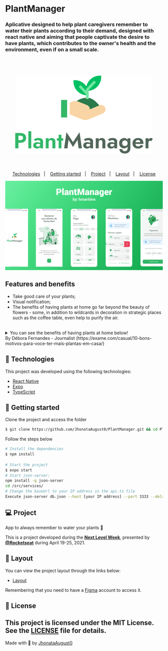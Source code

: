 # PlantManager
### Aplicative designed to help plant caregivers remember to water their plants according to their demand, designed with react native and aiming that people captivate the desire to have plants, which contributes to the owner's health and the environment, even if on a small scale.
<br>

<h1 align="center">
    <img alt="PlantManager" title="PlantManager" src="./github/logo.svg" />
</h1>

</br>

<p align="center">
  <a href="#technologies">Technologies</a>&nbsp;&nbsp;&nbsp;|&nbsp;&nbsp;&nbsp;
  <a href="#-layout">Getting started</a>&nbsp;&nbsp;&nbsp;|&nbsp;&nbsp;&nbsp;
  <a href="#-project">Project</a>&nbsp;&nbsp;&nbsp;|&nbsp;&nbsp;&nbsp;
  <a href="#-layout">Layout</a>&nbsp;&nbsp;&nbsp;|&nbsp;&nbsp;&nbsp;
  <a href="#-license">License</a>
</p>

<p align="center">
  <img alt="Moveit" src="./github/screns.png">
</p>


## Features and benefits
* Take good care of your plants;
* Visual notification;
* The benefits of having plants at home go far beyond the beauty of flowers - some, in addition to wildcards in decoration in strategic places such as the coffee table, even help to purify the air.
 
<br>
<details>
    <summary>You can see the benefits of having plants at home below!</summary>

```
1. Plants inspire relaxation:
It is impossible to observe the vibrant petals of the African violet (Saintpaulia ionantha)
without feeling the lull of color! According to NASA, it is scientific: the species causes a small
stimulus for the release of adrenaline in our body, which increases energy levels and
oxygenation, helping us to relax.

2. They are natural humidifiers:
Instead of buying a large, hard-to-camouflage home appliance, invest in
some American ferns (Nephrolepis exaltata) around the house. Plants release moisture
perspiration and help make the environment more pleasant.

3. Some are natural remedies:
According to the National Institutes of Health, aloe vera was known as the “plant of the
immortality ”in ancient Egypt and used to heal wounds. Nowadays, we usually use it to
treat sunburn and it is an active ingredient in several beauty treatments.

4. They inspire creativity:
Those who do creative work can benefit from plants! According to the gardening expert
from Costa Farms, Justin Hancock, colorful leaves bring inspiration and energize what's around you.

5. Can minimize allergies:
If you have allergies, you can use plants without flowers as your allies. The leaves of the chlorophyte
(Chlorophytum comosum) absorb allergens such as mold and dust. NASA's list of plants that can
cleaning the air shows that this species can eliminate almost 90% of the toxins from an environment. See 19 plants
that purify the air, according to NASA.

6. Plants clean the air:
The same research shows that ivy (Hedera helix) is number one in filtering the air, especially when
this has concentrations of formaldehyde.

7. Your colors soothe your eyes:
Among the decorative benefits of plants is, according to Good Housekeeping, the relief of tired eyes.
Watching the green leaves after hours of working in front of a computer can be a good idea, as the shade
is perceived by the brain as smooth.

8. They help with concentration:
A study by the Royal College of Agriculture found that students paid 70% more attention when in an environment
with plants. If your house doesn't have a lot of light, bet on some varieties that do well indoors.
When in doubt, choose bamboo - it also helps with energies related to Feng Shui.

9. They are decorative:
Plants are one of the essential elements of really stylish homes. In addition to the undeniable natural qualities,
they can also be used for their colors, complementing the decor.

10. Stress goes away:
Are you pulling your hair out at work? A potted plant on the table can help you take a deep breath and calm down.
A report by the Journal of Environmental Psychology points out that flowers like Anthurium help to lower stress levels.
```
</details>
<span>By Débora Fernandes - Journalist (https://exame.com/casual/10-bons-motivos-para-voce-ter-mais-plantas-em-casa/)</span>
</br>

## 🧪 Technologies

This project was developed using the following technologies:

- [React Native](https://reactnative.dev/)
- [Expo](https://expo.io/)
- [TypeScript](https://www.typescriptlang.org/)

## 🚀 Getting started

Clone the project and access the folder

```bash
$ git clone https://github.com/JhonataAugust0/PlantManager.git && cd PlantManager
```

Follow the steps below
```bash
# Install the dependencies
$ npm install

# Start the project
$ expo start
# Start json-server:
npm install -g json-server
cd /src/services/
# Change the baseUrl to your IP address in the api.ts file
Execute json-server db.json --host [your IP address] --port 3333 --delay 700
```
## 💻 Project

App to always remember to water your plants 🌱

This is a project developed during the **[Next Level Week](https://nextlevelweek.com/)**, presented by **[@Rocketseat](https://github.com/Rocketseat)** during April 19-25, 2021.

## 🔖 Layout

You can view the project layout through the links below:

- [Layout](https://www.figma.com/file/IhQRtrOZdu3TrvkPYREzOy/PlantManager) 

Remembering that you need to have a [Figma](http://figma.com/) account to access it.

## 📝 License

This project is licensed under the MIT License. See the [LICENSE](LICENSE.md) file for details.
---

Made with 💜 by [JhonataAugust0](https://github.com/JhonataAugust0/) 
